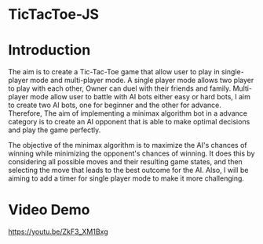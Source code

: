 # TicTacToe-JS

# Introduction
The aim is to create a Tic-Tac-Toe game that allow user to play in single-player mode and multi-player mode. A single player mode allows two player to play with each other, Owner can duel with their friends and family. Multi-player mode allow user to battle with AI bots either easy or hard bots, I aim to create two AI bots, one for beginner and the other for advance. Therefore, The aim of implementing a minimax algorithm bot in a advance category is to create an AI opponent that is able to make optimal decisions and play the game perfectly.

The objective of the minimax algorithm is to maximize the AI's chances of winning while minimizing the opponent's chances of winning. It does this by considering all possible moves and their resulting game states, and then selecting the move that leads to the best outcome for the AI. Also, I will be aiming to add a timer for single player mode to make it more challenging.

# Video Demo
https://youtu.be/ZkF3_XM1Bxg
